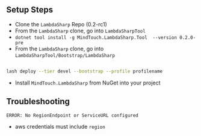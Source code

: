 ## Setup Steps
* Clone the `LambdaSharp` Repo (0.2-rc1)
* From the `LambdaSharp` clone, go into `LambdaSharpTool`
* `dotnet tool install -g MindTouch.LambdaSharp.Tool  --version 0.2.0-pre`
* From the `LambdaSharp` clone, go into `LambdaSharpTool/Bootstrap/LambdaSharp`
```bash

lash deploy --tier devel --bootstrap --profile profilename
```
* Install `MindTouch.LambdaSharp` from NuGet into your project


## Troubleshooting

`ERROR: No RegionEndpoint or ServiceURL configured`
* aws credentials must include `region`
